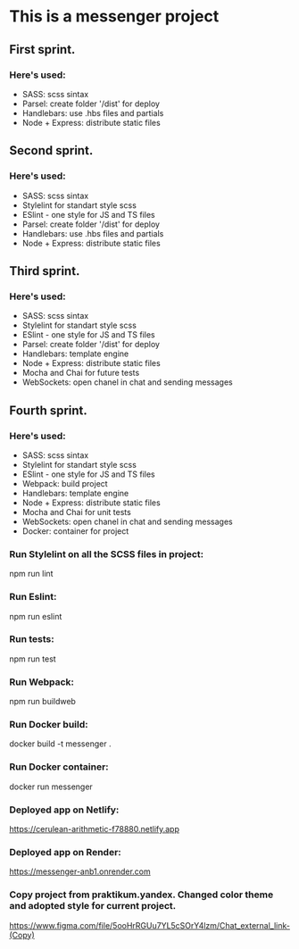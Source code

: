 # This is a messenger project

## First sprint.
### Here's used:
- SASS: scss sintax
- Parsel: create folder '/dist' for deploy
- Handlebars: use .hbs files and partials
- Node + Express: distribute static files

## Second sprint.
### Here's used:
- SASS: scss sintax
- Stylelint for standart style scss
- ESlint - one style for JS and TS files
- Parsel: create folder '/dist' for deploy
- Handlebars: use .hbs files and partials
- Node + Express: distribute static files

## Third sprint.
### Here's used:
- SASS: scss sintax
- Stylelint for standart style scss
- ESlint - one style for JS and TS files
- Parsel: create folder '/dist' for deploy
- Handlebars: template engine
- Node + Express: distribute static files
- Mocha and Chai for future tests
- WebSockets: open chanel in chat and sending messages

## Fourth sprint.
### Here's used:
- SASS: scss sintax
- Stylelint for standart style scss
- ESlint - one style for JS and TS files
- Webpack: build project
- Handlebars: template engine
- Node + Express: distribute static files
- Mocha and Chai for unit tests
- WebSockets: open chanel in chat and sending messages
- Docker: container for project

### Run Stylelint on all the SCSS files in project:
npm run lint

### Run Eslint:
npm run eslint

### Run tests:
npm run test

### Run Webpack:
npm run buildweb

### Run Docker build:
docker build -t messenger .

### Run Docker container:
docker run messenger

### Deployed app on Netlify:
https://cerulean-arithmetic-f78880.netlify.app

### Deployed app on Render:
https://messenger-anb1.onrender.com

### Copy project from praktikum.yandex. Changed color theme and adopted style for current project.
https://www.figma.com/file/5ooHrRGUu7YL5cSOrY4lzm/Chat_external_link-(Copy)
